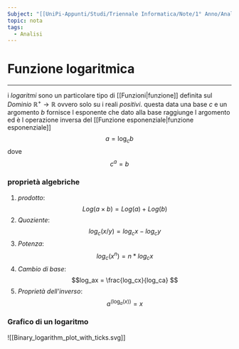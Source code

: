 ```yaml
---
Subject: "[[UniPi-Appunti/Studi/Triennale Informatica/Note/1° Anno/Analisi/Analisi]]"
topic: nota
tags:
  - Analisi
---
```

# Funzione logaritmica
---
i _logaritmi_ sono un particolare tipo di [[Funzioni|funzione]]  definita sul _Dominio_ $\mathbb{R}^{+}\rightarrow \mathbb{R}$ ovvero solo su i reali _positivi_. 
questa data una base $c$ e un argomento $b$ fornisce l esponente che dato alla base raggiunge l argomento ed è l operazione inversa del [[Funzione esponenziale|funzione esponenziale]]   
$$a=\log_{c}b$$
dove $$c^{a}=b$$

### proprietà algebriche
1. _prodotto_:$$Log(a \times b) = Log(a) + Log(b)$$
2. _Quoziente_: $$log_{c}(x/y) = log_{c}x - log_{c}y$$
3. _Potenza_: $$log_{c}(x^{n}) = n * log_{c}x$$
4. _Cambio di base_: $$log_ax = \frac{log_cx}{log_ca} $$
5. _Proprietà dell'inverso_: $$a^{(\log_{a}(x))} = x$$

### Grafico di un logaritmo
![[Binary_logarithm_plot_with_ticks.svg]]